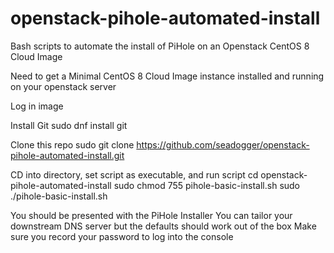 # openstack-pihole-automated-install
Bash scripts to automate the install of PiHole on an Openstack CentOS 8 Cloud Image

Need to get a Minimal CentOS 8 Cloud Image instance installed and running on your openstack server

Log in image

Install Git
sudo dnf install git

Clone this repo 
sudo git clone https://github.com/seadogger/openstack-pihole-automated-install.git

CD into directory, set script as executable, and run script
cd openstack-pihole-automated-install
sudo chmod 755 pihole-basic-install.sh
sudo ./pihole-basic-install.sh

You should be presented with the PiHole Installer
You can tailor your downstream DNS server but the defaults should work out of the box
Make sure you record your password to log into the console


